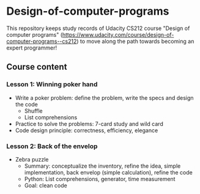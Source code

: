 # Design-of-computer-programs

This repository keeps study records of Udacity CS212 course "Design of computer programs" (https://www.udacity.com/course/design-of-computer-programs--cs212) to move along the path towards becoming an expert programmer! 

## Course content
### Lesson 1: Winning poker hand
- Write a poker problem: define the problem, write the specs and design the code
    - Shuffle
    - List comprehensions
- Practice to solve the problems: 7-card study and wild card
- Code design principle: correctness, efficiency, elegance
    
### Lesson 2: Back of the envelop
- Zebra puzzle
    - Summary: conceptualize the inventory, refine the idea, simple implementation, back envelop (simple calculation), refine the code
    - Python: List comprehensions, generator, time measurement
    - Goal: clean code
